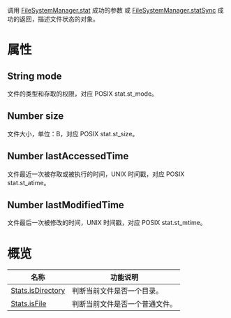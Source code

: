调用 [FileSystemManager.stat](https://opendocs.alipay.com/mini/api/022b6o) 成功的参数 或 [FileSystemManager.statSync](https://opendocs.alipay.com/mini/api/024whe) 成功的返回，描述文件状态的对象。

# 属性

## String mode

文件的类型和存取的权限，对应 POSIX stat.st_mode。

## Number size

文件大小，单位：B，对应 POSIX stat.st_size。

## Number lastAccessedTime

文件最近一次被存取或被执行的时间，UNIX 时间戳，对应 POSIX stat.st_atime。

## Number lastModifiedTime

文件最后一次被修改的时间，UNIX 时间戳，对应 POSIX stat.st_mtime。

# 概览

| **名称** | **功能说明** |
| --- | --- |
| [Stats.isDirectory](https://opendocs.alipay.com/mini/api/022b6t) | 判断当前文件是否一个目录。 |
| [Stats.isFile](https://opendocs.alipay.com/mini/api/022b6u) | 判断当前文件是否一个普通文件。 |
